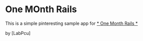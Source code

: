 # One MOnth Rails

This is a simple pinteresting sample app for 
[* One Month Rails *](http://onemonthrails.com)


by [LabPcu]